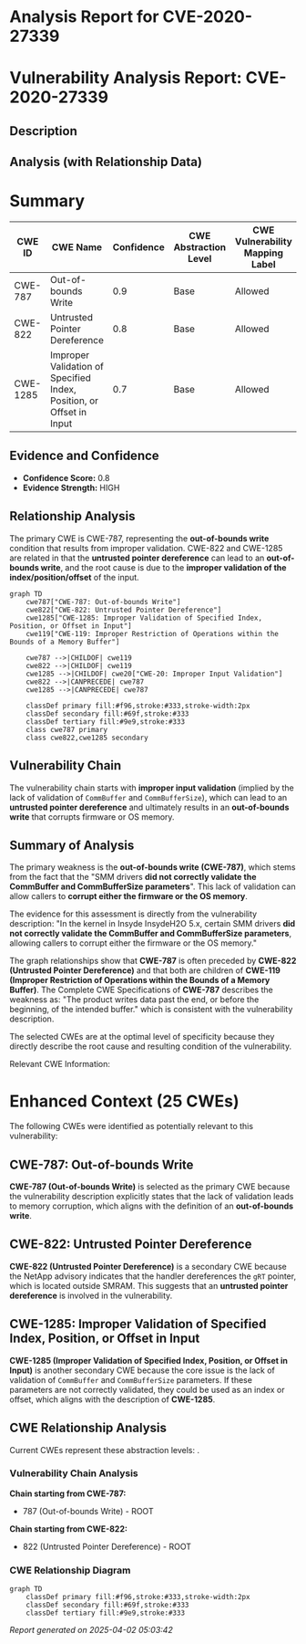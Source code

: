 # Analysis Report for CVE-2020-27339

# Vulnerability Analysis Report: CVE-2020-27339

## Description



## Analysis (with Relationship Data)

# Summary
| CWE ID | CWE Name | Confidence | CWE Abstraction Level | CWE Vulnerability Mapping Label | CWE-Vulnerability Mapping Notes |
|---|---|---|---|---|---|
| CWE-787 | Out-of-bounds Write | 0.9 | Base | Allowed | Primary CWE |
| CWE-822 | Untrusted Pointer Dereference | 0.8 | Base | Allowed | Secondary Candidate |
| CWE-1285 | Improper Validation of Specified Index, Position, or Offset in Input | 0.7 | Base | Allowed | Secondary Candidate |

## Evidence and Confidence

*   **Confidence Score:** 0.8
*   **Evidence Strength:** HIGH

## Relationship Analysis
The primary CWE is CWE-787, representing the **out-of-bounds write** condition that results from improper validation. CWE-822 and CWE-1285 are related in that the **untrusted pointer dereference** can lead to an **out-of-bounds write**, and the root cause is due to the **improper validation of the index/position/offset** of the input.

```mermaid
graph TD
    cwe787["CWE-787: Out-of-bounds Write"]
    cwe822["CWE-822: Untrusted Pointer Dereference"]
    cwe1285["CWE-1285: Improper Validation of Specified Index, Position, or Offset in Input"]
    cwe119["CWE-119: Improper Restriction of Operations within the Bounds of a Memory Buffer"]
    
    cwe787 -->|CHILDOF| cwe119
    cwe822 -->|CHILDOF| cwe119
    cwe1285 -->|CHILDOF| cwe20["CWE-20: Improper Input Validation"]
    cwe822 -->|CANPRECEDE| cwe787
    cwe1285 -->|CANPRECEDE| cwe787

    classDef primary fill:#f96,stroke:#333,stroke-width:2px
    classDef secondary fill:#69f,stroke:#333
    classDef tertiary fill:#9e9,stroke:#333
    class cwe787 primary
    class cwe822,cwe1285 secondary
```

## Vulnerability Chain
The vulnerability chain starts with **improper input validation** (implied by the lack of validation of `CommBuffer` and `CommBufferSize`), which can lead to an **untrusted pointer dereference** and ultimately results in an **out-of-bounds write** that corrupts firmware or OS memory.

## Summary of Analysis
The primary weakness is the **out-of-bounds write (CWE-787)**, which stems from the fact that the "SMM drivers **did not correctly validate the CommBuffer and CommBufferSize parameters**". This lack of validation can allow callers to **corrupt either the firmware or the OS memory**.

The evidence for this assessment is directly from the vulnerability description: "In the kernel in Insyde InsydeH2O 5.x, certain SMM drivers **did not correctly validate the CommBuffer and CommBufferSize parameters**, allowing callers to corrupt either the firmware or the OS memory."

The graph relationships show that **CWE-787** is often preceded by **CWE-822 (Untrusted Pointer Dereference)** and that both are children of **CWE-119 (Improper Restriction of Operations within the Bounds of a Memory Buffer)**. The Complete CWE Specifications of **CWE-787** describes the weakness as: "The product writes data past the end, or before the beginning, of the intended buffer." which is consistent with the vulnerability description.

The selected CWEs are at the optimal level of specificity because they directly describe the root cause and resulting condition of the vulnerability.

Relevant CWE Information:

# Enhanced Context (25 CWEs)
The following CWEs were identified as potentially relevant to this vulnerability:

## CWE-787: Out-of-bounds Write
**CWE-787 (Out-of-bounds Write)** is selected as the primary CWE because the vulnerability description explicitly states that the lack of validation leads to memory corruption, which aligns with the definition of an **out-of-bounds write**.

## CWE-822: Untrusted Pointer Dereference
**CWE-822 (Untrusted Pointer Dereference)** is a secondary CWE because the NetApp advisory indicates that the handler dereferences the `gRT` pointer, which is located outside SMRAM. This suggests that an **untrusted pointer dereference** is involved in the vulnerability.

## CWE-1285: Improper Validation of Specified Index, Position, or Offset in Input
**CWE-1285 (Improper Validation of Specified Index, Position, or Offset in Input)** is another secondary CWE because the core issue is the lack of validation of `CommBuffer` and `CommBufferSize` parameters. If these parameters are not correctly validated, they could be used as an index or offset, which aligns with the description of **CWE-1285**.


## CWE Relationship Analysis

Current CWEs represent these abstraction levels: .


### Vulnerability Chain Analysis

**Chain starting from CWE-787:**
- 787 (Out-of-bounds Write) - ROOT


**Chain starting from CWE-822:**
- 822 (Untrusted Pointer Dereference) - ROOT



### CWE Relationship Diagram

```mermaid
graph TD
    classDef primary fill:#f96,stroke:#333,stroke-width:2px
    classDef secondary fill:#69f,stroke:#333
    classDef tertiary fill:#9e9,stroke:#333
```



*Report generated on 2025-04-02 05:03:42*
